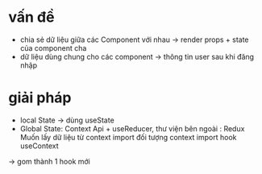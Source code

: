 # vấn đề

- chia sẻ dữ liệu giữa các Component với nhau -> render props + state của component cha
- dữ liệu dùng chung cho các component -> thông tin user sau khi đăng nhập

# giải pháp

- local State -> dùng useState
- Global State: Context Api + useReducer, thư viện bên ngoài : Redux
  Muốn lấy dữ liệu từ context
  import đối tượng context
  import hook useContext

-> gom thành 1 hook mới
